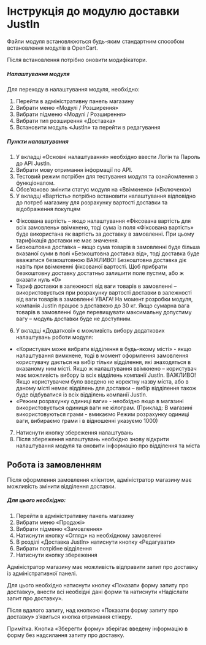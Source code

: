 # Інструкція до модулю доставки JustIn

Файли модуля встановлюються будь-яким стандартним способом встановлення модулів в OpenCart.

Після встановлення потрібно оновити модифікатори.


##### Налаштування модуля

Для переходу в налаштування модуля, необхідно:
1.	Перейти в адміністративну панель магазину
2.	Вибрати меню «Модулі / Розширення»
3.	Вибрати підменю «Модулі / Розширення»
4.	Вибрати тип розширення «Доставка»
5.	Встановити модуль «JustIn» та перейти в редагування

##### Пункти налаштування
1.	У вкладці «Основні налаштування» необхідно ввести Логін та Пароль до API JustIn.
2.	Вибрати мову отримання інформації по API.
3.	Тестовий режим потрібен для тестування модуля та ознайомлення з функціоналом.
4.	Обов’язково змінити статус модуля на «Ввімкнено» («Включено»)
5.	У вкладці «Вартість» потрібно встановити налаштування відповідно до потреб магазину для розрахунку вартості доставки та відображення покупцям
-	Фіксована вартість – якщо налаштування «Фіксована вартість для всіх замовлень» ввімкнено, тоді сума із поля «Фіксована вартість» буде використана як вартість за доставку в замовленні. При цьому тарифікація доставки не має значення.
-	Безкоштовна доставка – якщо сума товарів в замовленні буде більша вказаної суми в полі «Безкоштовна доставка від», тоді доставка буде вважатися безкоштовною
ВАЖЛИВО! Безкоштовна доставка діє навіть при ввімкненні фіксованої вартості. Щоб прибрати безкоштовну доставку достатньо залишити поле пустим, або ж вказати нуль «0»
-	Тариф доставки в залежності від ваги товарів в замовленні – використовується при розрахунку вартості доставки в залежності від ваги товарів в замовленні
УВАГА! На момент розробки модуля, компанія JustIn працює з доставкою до 30 кг. Якщо сумарна вага товарів в замовленні буде перевищувати максимальну допустиму вагу – модуль доставки буде не доступним.
6.	У вкладці «Додаткові» є можливість вибору додаткових налаштувань роботи модуля:
-	«Користувач може вибрати відділення в будь-якому місті» - якщо налаштування вимкнене, тоді в момент оформлення замовлення користувачу дається на вибір тільки відділення, які знаходяться в вказаному ним місті. Якщо ж налаштування ввімкнено – користувач має можливість вибору із всіх відділень компанії JustIn.
ВАЖЛИВО! Якщо користувачем було введено не коректну назву міста, або в даному місті немає відділень для доставки – вибір відділення також буде відбуватися із всіх відділень компанії JustIn.
-	«Режим розрахунку одиниці ваги» - необхідно якщо в магазині використовується одиниця ваги не кілограм. (Приклад: В магазині використовуються грами - вмикаємо Режим розрахунку одиниці ваги, вибираємо грами і в відношенні указуємо 1000)
7.	Натиснути кнопку збереження налаштувань
8.	Після збереження налаштувань необхідно знову відкрити налаштування модуля та оновити інформацію про відділення та міста

## Робота із замовленням

Після оформлення замовлення клієнтом, адміністратор магазину має можливість змінити відділення доставки.
##### Для цього необхідно:
1.	Перейти в адміністративну панель магазину
2.	Вибрати меню «Продажі»
3.	Вибрати підменю «Замовлення»
4.	Натиснути кнопку «Огляд» на необхідному замовленні
5.	В розділі «Доставка JustIn» натиснути кнопку «Редагувати»
6.	Вибрати потрібне відділення
7.	Натиснути кнопку збереження


Адміністратор магазину має можливість відправити запит про доставку із адміністративної панелі.

Для цього необхідно натиснути кнопку «Показати форму запиту про доставку», внести всі необхідні дані форми та натиснути «Надіслати запит про доставку».

Після вдалого запиту, над кнопкою «Показати форму запиту про доставку» з’явиться кнопка отримання стікеру.

Примітка. Кнопка «Зберегти форму» зберігає введену інформацію в форму без надсилання запиту про доставку.

